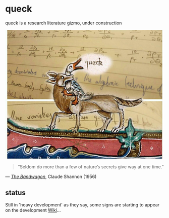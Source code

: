 # queck

queck is a research literature gizmo, under construction

![](docs/assets/images/queck-illustration.jpg)

> “Seldom do more than a few of nature’s secrets give way at one time.”

— [_The Bandwagon_](http://ieeexplore.ieee.org/stamp/stamp.jsp?arnumber=1056774), Claude Shannon (1956)

## status

Still in 'heavy development' as they say, some signs are starting to appear on the development [Wiki](https://github.com/lmmx/queck/wiki)...
